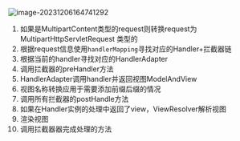
![image-20231206164741292](https://gitee.com/ycfan/images/raw/master/img/image-20231206164741292.png)

1. 如果是MultipartContent类型的request则转换request为MultipartHttpServletRequest 类型的
2. 根据request信息使用`handlerMapping`寻找对应的Handler+拦截器链
3. 根据当前的handler寻找对应的HandlerAdapter
4. 调用拦截器的preHandler方法
5. HandlerAdapter调用handler并返回视图ModelAndView
6. 视图名称转换应用于需要添加前缀后缀的情况
7. 调用所有拦截器的postHandle方法
8. 如果在Handler实例的处理中返回了view，ViewResolver解析视图
9. 渲染视图
10. 调用拦截器器完成处理的方法